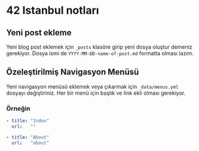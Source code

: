 # 42 Istanbul notları

## Yeni post ekleme

Yeni blog post eklemek için `_posts` klasöre girip yeni dosya oluştur demeniz gerekiyor. Dosya ismi de `YYYY-MM-DD-name-of-post.md` formatta olması lazım.

## Özeleştirilmiş Navigasyon Menüsü

Yeni navigasyon menüsü eklemek veya çıkarmak için `_data/menus.yml` dosyayı değiştiriniz. Her bir menü için başlık ve link ekli olması gerekiyor.

### Örneğin

```yml
- title: "Index"
  url:   ""

- title: "About"
  url:   "about"
```
